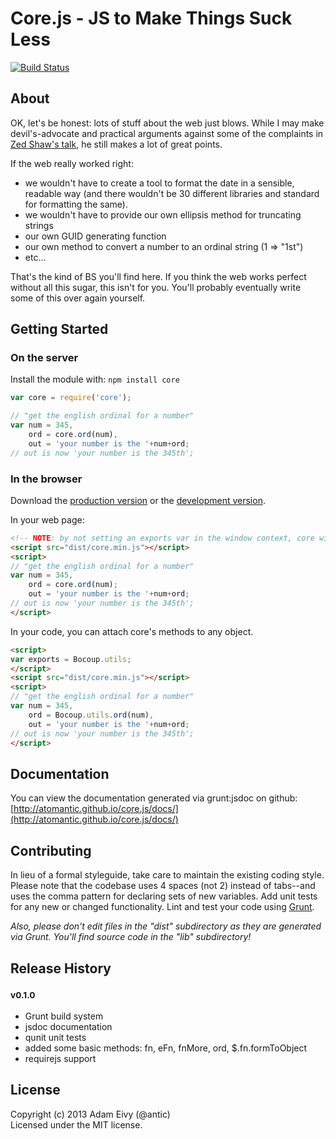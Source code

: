 # Core.js - JS to Make Things Suck Less

[![Build Status](https://travis-ci.org/atomantic/core.js.png?branch=master)](https://travis-ci.org/atomantic/core.js)

## About

OK, let's be honest: lots of stuff about the web just blows. While I may make devil's-advocate and practical arguments against some of the complaints in [Zed Shaw's talk](http://vimeo.com/43380467), he still makes a lot of great points. 

If the web really worked right:

* we wouldn't have to create a tool to format the date in a sensible, readable way (and there wouldn't be 30 different libraries and standard for formatting the same).
* we wouldn't have to provide our own ellipsis method for truncating strings
* our own GUID generating function
* our own method to convert a number to an ordinal string (1 => "1st")
* etc...

That's the kind of BS you'll find here. 
If you think the web works perfect without all this sugar, this isn't for you. You'll probably eventually write some of this over again yourself.

## Getting Started
### On the server
Install the module with: `npm install core`

```javascript
var core = require('core');

// "get the english ordinal for a number"
var num = 345,
    ord = core.ord(num),
    out = 'your number is the '+num+ord;
// out is now 'your number is the 345th';
```

### In the browser
Download the [production version][min] or the [development version][max].

[min]: https://raw.github.com/atomantic/core.js/master/dist/core.min.js
[max]: https://raw.github.com/atomantic/core.js/master/dist/core.js

In your web page:

```html
<!-- NOTE: by not setting an exports var in the window context, core will create the lib within window.core -->
<script src="dist/core.min.js"></script>
<script>
// "get the english ordinal for a number"
var num = 345,
    ord = core.ord(num);
    out = 'your number is the '+num+ord;
// out is now 'your number is the 345th';
</script>
```

In your code, you can attach core's methods to any object.

```html
<script>
var exports = Bocoup.utils;
</script>
<script src="dist/core.min.js"></script>
<script>
// "get the english ordinal for a number"
var num = 345,
    ord = Bocoup.utils.ord(num),
    out = 'your number is the '+num+ord;
// out is now 'your number is the 345th';
</script>
```

## Documentation
You can view the documentation generated via grunt:jsdoc on github: [http://atomantic.github.io/core.js/docs/](http://atomantic.github.io/core.js/docs/)

## Contributing
In lieu of a formal styleguide, take care to maintain the existing coding style.
Please note that the codebase uses 4 spaces (not 2) instead of tabs--and uses the comma pattern for declaring sets of new variables. 
Add unit tests for any new or changed functionality. 
Lint and test your code using [Grunt](http://gruntjs.com/).

_Also, please don't edit files in the "dist" subdirectory as they are generated via Grunt. You'll find source code in the "lib" subdirectory!_

## Release History

### <sup>v0.1.0</sup>

 * Grunt build system
 * jsdoc documentation
 * qunit unit tests
 * added some basic methods: fn, eFn, fnMore, ord, $.fn.formToObject
 * requirejs support

## License
Copyright (c) 2013 Adam Eivy (@antic)  
Licensed under the MIT license.